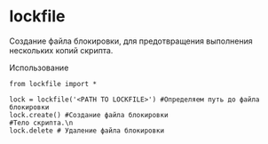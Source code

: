 # lockfile
Создание файла блокировки, для предотвращения выполнения нескольких копий скрипта.

Использование
```
from lockfile import *

lock = lockfile('<PATH TO LOCKFILE>') #Определяем путь до файла блокировки
lock.create() #Создание файла блокировки
#Тело скрипта.\n
lock.delete # Удаление файла блокировки
```